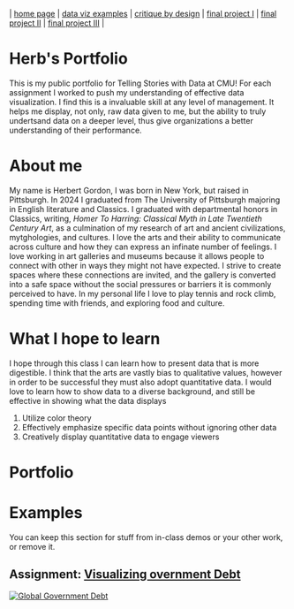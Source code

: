 | [home page](https://cmustudent.github.io/tswd-portfolio-templates/) | [data viz examples](dataviz-examples) | [critique by design](critique-by-design) | [final project I](final-project-part-one) | [final project II](final-project-part-two) | [final project III](final-project-part-three) |

# Herb's Portfolio
This is my public portfolio for Telling Stories with Data at CMU!  For each assignment I worked to push my understanding of effective data visualization. I find this is a invaluable skill at any level of management. It helps me display, not only, raw data given to me, but the ability to truly undertsand data on a deeper level, thus give organizations a better understanding of their performance. 

# About me
My name is Herbert Gordon, I was born in New York, but raised in Pittsburgh. In 2024 I graduated from The University of Pittsburgh majoring in English literature and Classics. I graduated with departmental honors in Classics, writing, _Homer To Harring: Classical Myth in Late Twentieth Century Art_, as a culmination of my research of art and ancient civilizations, mytghologies, and cultures.  I love the arts and their ability to communicate across culture and how they can express an infinate number of feelings. I love working in art galleries and museums because it allows people to connect with other in ways they might not have expected. I strive to create spaces where these connections are invited, and the gallery is converted into a safe space without the social pressures or barriers it is commonly perceived to have. In my personal life I love to play tennis and rock climb, spending time with friends, and exploring food and culture.

# What I hope to learn
I hope through this class I can learn how to present data that is more digestible. I think that the arts are vastly bias to qualitative values, however in order to be successful they must also adopt quantitative data. I would love to learn how to show data to a diverse background, and still be effective in showing what the data displays  

1. Utilize color theory 
2. Effectively emphasize specific data points without ignoring other data
3. Creatively display quantitative data to engage viewers

# Portfolio

# Examples
You can keep this section for stuff from in-class demos or your other work, or remove it. 

## Assignment: [Visualizing overnment Debt](visualizing-government-debt)
<div class='tableauPlaceholder' id='viz1757390877191' style='position: relative'><noscript><a href='#'><img alt='Global Government Debt ' src='https:&#47;&#47;public.tableau.com&#47;static&#47;images&#47;Gl&#47;GlobalGovernmentDebt&#47;HerbsFirstGraph&#47;1_rss.png' style='border: none' /></a></noscript><object class='tableauViz'  style='display:none;'><param name='host_url' value='https%3A%2F%2Fpublic.tableau.com%2F' /> <param name='embed_code_version' value='3' /> <param name='site_root' value='' /><param name='name' value='GlobalGovernmentDebt&#47;HerbsFirstGraph' /><param name='tabs' value='no' /><param name='toolbar' value='yes' /><param name='static_image' value='https:&#47;&#47;public.tableau.com&#47;static&#47;images&#47;Gl&#47;GlobalGovernmentDebt&#47;HerbsFirstGraph&#47;1.png' /> <param name='animate_transition' value='yes' /><param name='display_static_image' value='yes' /><param name='display_spinner' value='yes' /><param name='display_overlay' value='yes' /><param name='display_count' value='yes' /><param name='language' value='en-US' /><param name='filter' value='publish=yes' /></object></div>                
<script type='text/javascript'>                    
  var divElement = document.getElementById('viz1757390877191');                    
  var vizElement = divElement.getElementsByTagName('object')[0];                    
  vizElement.style.width='100%';vizElement.style.height=(divElement.offsetWidth*0.75)+'px';                    
  var scriptElement = document.createElement('script');                    
  scriptElement.src = 'https://public.tableau.com/javascripts/api/viz_v1.js';                    
  vizElement.parentNode.insertBefore(scriptElement, vizElement);

## Assignment 3&4: [Critique by Design](critique-by-design)
For this assignment, make sure you set up and link to a new page.  This page is linking to a new Markdown document called `critique-by-design.md`.  

## Final project
Here it might be helpful to include a high-level description of your final project. 
[Part I](final-project-part-one)
[Part II](final-project-part-two)
Part III(final-project-part-three)

---
## Other stuff you can do (you can remove this section - it's just for your reference.)

### Changing text

You can change text, like this: 

**Here's some bold** text.  Here's some *italic* text. Here's some ~~strikethrough~~ text. 

### Creating tables

You can build tables like this: 

| Name         | Type of pet | Favority activity 1 | FA 2   | FA 3            | FA 4                                |
|--------------|-------------|---------------------|--------|-----------------|-------------------------------------|
| Eli          | cat         | Sleeping            | Eating | Being pet       | Plotting to overthow dog empire     |
| Howard       | dog         | You                 | You    | You             | Eating                              |
| Frankenstein | fish        | Swimming            | Eating | Blowing bubbles | Forgetting                          |

An easy-to-use template generator tool [can be found here](https://www.tablesgenerator.com/markdown_tables)


# Here's a large title (H1)
## Here's a subtitle (H2)
### ...and so on (H3)
You get the idea - just don't forget the space between the # and your title.  `#Title` won't work, but `# Title` will. 

### Adding images

Here's an example of how to add an image to my portfolio.  

![funny dog picture](funny-dog-unsplash.jpg)
> Photo by <a href="https://unsplash.com/pt-br/@charlesdeluvio?utm_source=unsplash&utm_medium=referral&utm_content=creditCopyText">charlesdeluvio</a> on <a href="https://unsplash.com/photos/K4mSJ7kc0As?utm_source=unsplash&utm_medium=referral&utm_content=creditCopyText">Unsplash</a>
  

Alternately, you can set the size of the image using just a bit of HTML: 

<img src="funny-dog-unsplash.jpg" width="200"/>

Remember that you'll need to upload the image into your repository, or include a link to the image somewhere else.  




